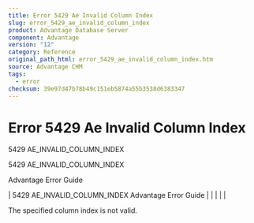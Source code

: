 ```yaml
---
title: Error 5429 Ae Invalid Column Index
slug: error_5429_ae_invalid_column_index
product: Advantage Database Server
component: Advantage
version: "12"
category: Reference
original_path_html: error_5429_ae_invalid_column_index.htm
source: Advantage CHM
tags:
  - error
checksum: 39e97d47b78b49c151eb5874a55b3538d6383347
---
```


# Error 5429 Ae Invalid Column Index

5429 AE\_INVALID\_COLUMN\_INDEX

5429 AE\_INVALID\_COLUMN\_INDEX

Advantage Error Guide

| 5429 AE\_INVALID\_COLUMN\_INDEX  Advantage Error Guide |  |  |  |  |

The specified column index is not valid.
